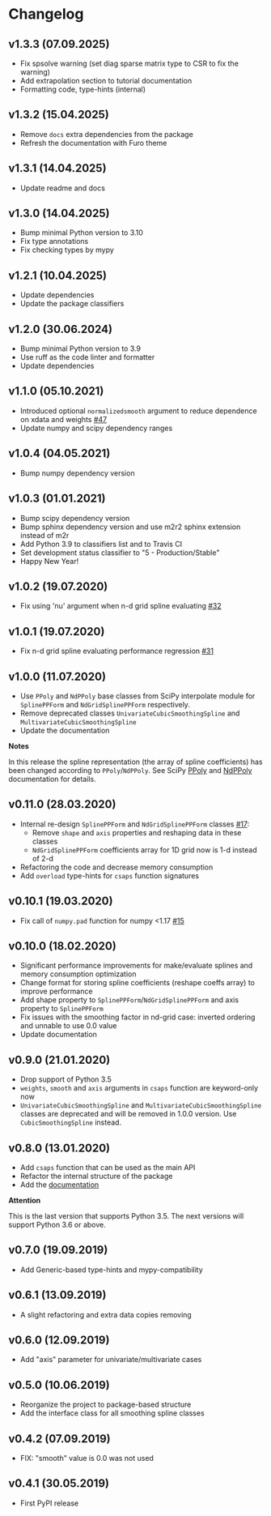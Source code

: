 # Changelog

## v1.3.3 (07.09.2025)

* Fix spsolve warning (set diag sparse matrix type to CSR to fix the warning)
* Add extrapolation section to tutorial documentation 
* Formatting code, type-hints (internal)


## v1.3.2 (15.04.2025)

* Remove `docs` extra dependencies from the package
* Refresh the documentation with Furo theme


## v1.3.1 (14.04.2025)

* Update readme and docs

## v1.3.0 (14.04.2025)

* Bump minimal Python version to 3.10
* Fix type annotations
* Fix checking types by mypy

## v1.2.1 (10.04.2025)

* Update dependencies
* Update the package classifiers

## v1.2.0 (30.06.2024)

* Bump minimal Python version to 3.9
* Use ruff as the code linter and formatter
* Update dependencies

## v1.1.0 (05.10.2021)

* Introduced optional `normalizedsmooth` argument to reduce dependence on xdata and weights [#47](https://github.com/espdev/csaps/pull/47)
* Update numpy and scipy dependency ranges

## v1.0.4 (04.05.2021)

* Bump numpy dependency version

## v1.0.3 (01.01.2021)

* Bump scipy dependency version
* Bump sphinx dependency version and use m2r2 sphinx extension instead of m2r
* Add Python 3.9 to classifiers list and to Travis CI
* Set development status classifier to "5 - Production/Stable"
* Happy New Year!

## v1.0.2 (19.07.2020)

* Fix using 'nu' argument when n-d grid spline evaluating [#32](https://github.com/espdev/csaps/pull/32)

## v1.0.1 (19.07.2020)

* Fix n-d grid spline evaluating performance regression [#31](https://github.com/espdev/csaps/pull/31)

## v1.0.0 (11.07.2020)

* Use `PPoly` and `NdPPoly` base classes from SciPy interpolate module for `SplinePPForm` and `NdGridSplinePPForm` respectively.
* Remove deprecated classes `UnivariateCubicSmoothingSpline` and `MultivariateCubicSmoothingSpline`
* Update the documentation

**Notes**

In this release the spline representation (the array of spline coefficients) has been changed 
according to `PPoly`/`NdPPoly`. 
See SciPy [PPoly](https://docs.scipy.org/doc/scipy/reference/generated/scipy.interpolate.PPoly.html) 
and [NdPPoly](https://docs.scipy.org/doc/scipy/reference/generated/scipy.interpolate.NdPPoly.html) documentation for details.


## v0.11.0 (28.03.2020)

* Internal re-design `SplinePPForm` and `NdGridSplinePPForm` classes [#17](https://github.com/espdev/csaps/issues/17):
    - Remove `shape` and `axis` properties and reshaping data in these classes
    - `NdGridSplinePPForm` coefficients array for 1D grid now is 1-d instead of 2-d
* Refactoring the code and decrease memory consumption
* Add `overload` type-hints for `csaps` function signatures

## v0.10.1 (19.03.2020)

* Fix call of `numpy.pad` function for numpy <1.17 [#15](https://github.com/espdev/csaps/issues/15)

## v0.10.0 (18.02.2020)

* Significant performance improvements for make/evaluate splines and memory consumption optimization
* Change format for storing spline coefficients (reshape coeffs array) to improve performance
* Add shape property to `SplinePPForm`/`NdGridSplinePPForm` and axis property to `SplinePPForm`
* Fix issues with the smoothing factor in nd-grid case: inverted ordering and unnable to use 0.0 value
* Update documentation

## v0.9.0 (21.01.2020)

* Drop support of Python 3.5
* `weights`, `smooth` and `axis` arguments in `csaps` function are keyword-only now
* `UnivariateCubicSmoothingSpline` and `MultivariateCubicSmoothingSpline` classes are deprecated 
  and will be removed in 1.0.0 version. Use `CubicSmoothingSpline` instead.

## v0.8.0 (13.01.2020)

* Add `csaps` function that can be used as the main API
* Refactor the internal structure of the package
* Add the [documentation](https://csaps.readthedocs.io)

**Attention**

This is the last version that supports Python 3.5. 
The next versions will support Python 3.6 or above.

## v0.7.0 (19.09.2019)

* Add Generic-based type-hints and mypy-compatibility

## v0.6.1 (13.09.2019)

* A slight refactoring and extra data copies removing

## v0.6.0 (12.09.2019)

* Add "axis" parameter for univariate/multivariate cases

## v0.5.0 (10.06.2019)

* Reorganize the project to package-based structure
* Add the interface class for all smoothing spline classes

## v0.4.2 (07.09.2019)

* FIX: "smooth" value is 0.0 was not used

## v0.4.1 (30.05.2019)

* First PyPI release
